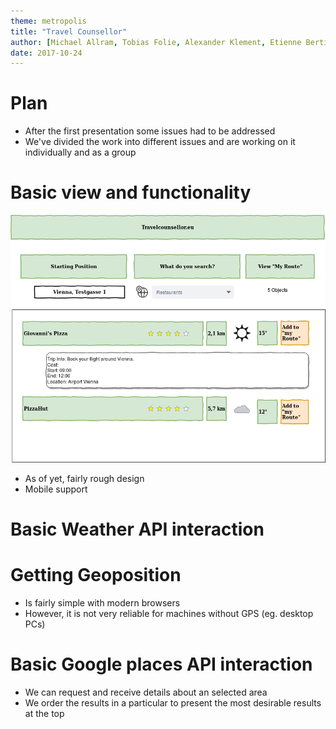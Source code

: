 ```yaml
---
theme: metropolis
title: "Travel Counsellor"
author: [Michael Allram, Tobias Folie, Alexander Klement, Etienne Bertin]
date: 2017-10-24
---
```


# Plan

- After the first presentation some issues had to be addressed
- We've divided the work into different issues and are working on it individually and as a group


# Basic view and functionality

![draft](../draft.png "draft")

- As of yet, fairly rough design
- Mobile support


# Basic Weather API interaction

[comment]: <> (Alex TODO: describe progress in a few bullet points)


# Getting Geoposition

[comment]: <> (Michael/Tobias TODO: describe progress in a few bullet points)

- Is fairly simple with modern browsers
- However, it is not very reliable for machines without GPS (eg. desktop PCs)

# Basic Google places API interaction

- We can request and receive details about an selected area
- We order the results in a particular to present the most desirable results at the top
